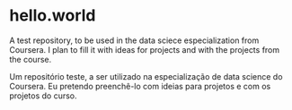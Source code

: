 # hello.world
A test repository, to be used in the data sciece especialization from Coursera. I plan to fill it with ideas for projects and with the projects from the course.

Um repositório teste, a ser utilizado na especialização de data science do Coursera. Eu pretendo preenchê-lo com ideias para projetos e com os projetos do curso.

